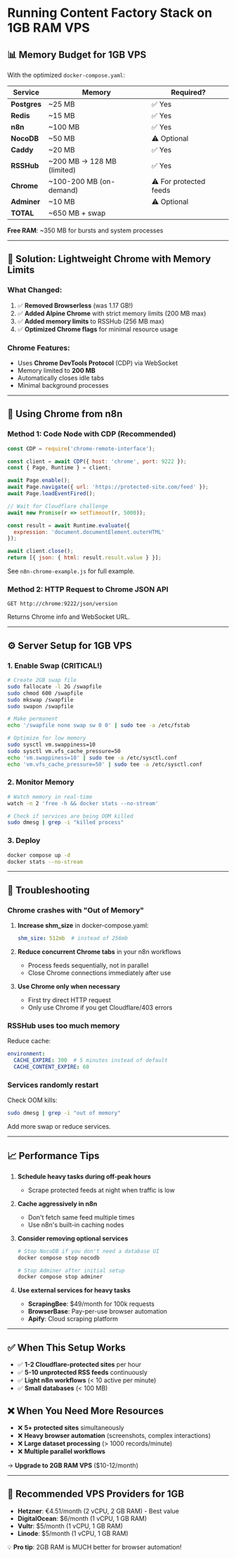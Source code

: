 # Running Content Factory Stack on 1GB RAM VPS

## 📊 Memory Budget for 1GB VPS

With the optimized `docker-compose.yaml`:

| Service | Memory | Required? |
|---------|--------|-----------|
| **Postgres** | ~25 MB | ✅ Yes |
| **Redis** | ~15 MB | ✅ Yes |
| **n8n** | ~100 MB | ✅ Yes |
| **NocoDB** | ~50 MB | ⚠️ Optional |
| **Caddy** | ~20 MB | ✅ Yes |
| **RSSHub** | ~200 MB → 128 MB (limited) | ✅ Yes |
| **Chrome** | ~100-200 MB (on-demand) | ⚠️ For protected feeds |
| **Adminer** | ~10 MB | ⚠️ Optional |
| **TOTAL** | ~650 MB + swap | |

**Free RAM**: ~350 MB for bursts and system processes

---

## 🎯 Solution: Lightweight Chrome with Memory Limits

### What Changed:

1. ✅ **Removed Browserless** (was 1.17 GB!)
2. ✅ **Added Alpine Chrome** with strict memory limits (200 MB max)
3. ✅ **Added memory limits** to RSSHub (256 MB max)
4. ✅ **Optimized Chrome flags** for minimal resource usage

### Chrome Features:
- Uses **Chrome DevTools Protocol** (CDP) via WebSocket
- Memory limited to **200 MB**
- Automatically closes idle tabs
- Minimal background processes

---

## 🚀 Using Chrome from n8n

### Method 1: Code Node with CDP (Recommended)

```javascript
const CDP = require('chrome-remote-interface');

const client = await CDP({ host: 'chrome', port: 9222 });
const { Page, Runtime } = client;

await Page.enable();
await Page.navigate({ url: 'https://protected-site.com/feed' });
await Page.loadEventFired();

// Wait for Cloudflare challenge
await new Promise(r => setTimeout(r, 5000));

const result = await Runtime.evaluate({
  expression: 'document.documentElement.outerHTML'
});

await client.close();
return [{ json: { html: result.result.value } }];
```

See `n8n-chrome-example.js` for full example.

### Method 2: HTTP Request to Chrome JSON API

```
GET http://chrome:9222/json/version
```

Returns Chrome info and WebSocket URL.

---

## ⚙️ Server Setup for 1GB VPS

### 1. Enable Swap (CRITICAL!)

```bash
# Create 2GB swap file
sudo fallocate -l 2G /swapfile
sudo chmod 600 /swapfile
sudo mkswap /swapfile
sudo swapon /swapfile

# Make permanent
echo '/swapfile none swap sw 0 0' | sudo tee -a /etc/fstab

# Optimize for low memory
sudo sysctl vm.swappiness=10
sudo sysctl vm.vfs_cache_pressure=50
echo 'vm.swappiness=10' | sudo tee -a /etc/sysctl.conf
echo 'vm.vfs_cache_pressure=50' | sudo tee -a /etc/sysctl.conf
```

### 2. Monitor Memory

```bash
# Watch memory in real-time
watch -n 2 'free -h && docker stats --no-stream'

# Check if services are being OOM killed
sudo dmesg | grep -i "killed process"
```

### 3. Deploy

```bash
docker compose up -d
docker stats --no-stream
```

---

## 🔧 Troubleshooting

### Chrome crashes with "Out of Memory"

1. **Increase shm_size** in docker-compose.yaml:
   ```yaml
   shm_size: 512mb  # instead of 256mb
   ```

2. **Reduce concurrent Chrome tabs** in your n8n workflows
   - Process feeds sequentially, not in parallel
   - Close Chrome connections immediately after use

3. **Use Chrome only when necessary**
   - First try direct HTTP request
   - Only use Chrome if you get Cloudflare/403 errors

### RSSHub uses too much memory

Reduce cache:
```yaml
environment:
  CACHE_EXPIRE: 300  # 5 minutes instead of default
  CACHE_CONTENT_EXPIRE: 60
```

### Services randomly restart

Check OOM kills:
```bash
sudo dmesg | grep -i "out of memory"
```

Add more swap or reduce services.

---

## 📈 Performance Tips

1. **Schedule heavy tasks during off-peak hours**
   - Scrape protected feeds at night when traffic is low

2. **Cache aggressively in n8n**
   - Don't fetch same feed multiple times
   - Use n8n's built-in caching nodes

3. **Consider removing optional services**
   ```bash
   # Stop NocoDB if you don't need a database UI
   docker compose stop nocodb
   
   # Stop Adminer after initial setup
   docker compose stop adminer
   ```

4. **Use external services for heavy tasks**
   - **ScrapingBee**: $49/month for 100k requests
   - **BrowserBase**: Pay-per-use browser automation
   - **Apify**: Cloud scraping platform

---

## ✅ When This Setup Works

- ✅ **1-2 Cloudflare-protected sites** per hour
- ✅ **5-10 unprotected RSS feeds** continuously
- ✅ **Light n8n workflows** (< 10 active per minute)
- ✅ **Small databases** (< 100 MB)

## ❌ When You Need More Resources

- ❌ **5+ protected sites** simultaneously
- ❌ **Heavy browser automation** (screenshots, complex interactions)
- ❌ **Large dataset processing** (> 1000 records/minute)
- ❌ **Multiple parallel workflows**

→ **Upgrade to 2GB RAM VPS** ($10-12/month)

---

## 🎯 Recommended VPS Providers for 1GB

- **Hetzner**: €4.51/month (2 vCPU, 2 GB RAM) - Best value
- **DigitalOcean**: $6/month (1 vCPU, 1 GB RAM)
- **Vultr**: $5/month (1 vCPU, 1 GB RAM)
- **Linode**: $5/month (1 vCPU, 1 GB RAM)

💡 **Pro tip**: 2GB RAM is MUCH better for browser automation!

